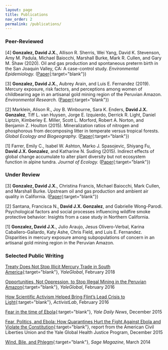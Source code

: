 ```yaml
---
layout: page
title: Publications
nav_order: 2
permalink: /publications/
---
```


### Peer-Reviewed

[4] **Gonzalez, David J.X.**, Allison R. Sherris, Wei Yang, David K. Stevenson, Amy M. Padula, Michael Baiocchi, Marshall Burke, Mark R. Cullen, and Gary M. Shaw (2020). Oil and gas production and spontaneous preterm birth in the San Joaquin Valley, CA: A case-control study. *Environmental Epidemiology.* ([Paper](http://doi.org/10.1097/EE9.0000000000000099){:target="blank"})

[3] **Gonzalez, David J.X.**, Aubrey Arain, and Luis E. Fernandez (2019). Mercury exposure, risk factors, and perceptions among women of childbearing age in an artisanal gold mining region of the Peruvian Amazon. *Environmental Research.* ([Paper](https://doi.org/10.1016/j.envres.2019.108786){:target="blank"})

[2] Marklein, Alison R., Joy B. Winbourne, Sara K. Enders, **David J.X. Gonzalez**, Tiff L. van Huysen, Jorge E. Izquierdo, Derrick R. Light, Daniel Liptzin, Kimberley E. Miller, Scott L. Morford, Robert A. Norton, and Benjamin Z. Houlton (2015). Mineralization ratios of nitrogen and phosphorous from decomposing litter in temperate versus tropical forests. *Global Ecology and Biogeography.* ([Paper](https://onlinelibrary.wiley.com/doi/full/10.1111/geb.12414){:target="blank"})

[1] Farrer, Emily C., Isabel W. Ashton, Marko J. Spasojevic, Shiyang Fu, **David J.X. Gonzalez**, and Katharine N. Suding (2015). Indirect effects of global change accumulate to alter plant diversity but not ecosystem function in alpine tundra. *Journal of Ecology.* ([Paper](https://besjournals.onlinelibrary.wiley.com/doi/full/10.1111/1365-2745.12363){:target="blank"})

### Under Review

[3] **Gonzalez, David J.X.**, Christina Francis, Michael Baiocchi, Mark Cullen, and Marshall Burke. Upstream oil and gas production and ambient air quality in California. ([Paper](https://doi.org/10.31223/X5P32D){:target="blank"})

[2] Santana, Francisca N., **David J.X. Gonzalez**, and Gabrielle Wong-Parodi. Psychological factors and social processes influencing wildfire smoke protective behavior: Insights from a case study in Northern California.

[1] **Gonzalez, David J.X.**, Julio Araujo, Jesus Olivero-Verbal, Karina Caballero-Gallardo, Katy Ashe, Chris Field, and Luis E. Fernandez. Disparities in mercury exposure among subpopulations of concern in an artisanal gold mining region in the Peruvian Amazon.


### Selected Public Writing

[Treaty Does Not Stop Illicit Mercury Trade in South America](https://yaleglobal.yale.edu/content/treaty-does-not-stop-illicit-mercury-trade-south-america){:target="blank"}, *YaleGlobal*, February 2018

[Opportunities, Not Oppression, to Stop Illegal Mining in the Peruvian Amazon](https://yaleglobal.yale.edu/content/opportunities-not-oppression-stop-illegal-mining-peruvian-amazon){:target="blank"}, *YaleGlobal*, February 2016

[How Scientific Activism Helped Bring Flint’s Lead Crisis to Light](http://www.activistlab.org/2016/02/how-scientific-activism-helped-bring-flints-lead-crisis-to-light/){:target="blank"}, *ActivistLab*, February 2016

[Fear in the time of Ebola](https://yaledailynews.com/blog/2015/12/09/gonzalez-roth-fear-in-the-time-of-ebola/){:target="blank"}, *Yale Daily News*, December 2015

[Fear, Politics, and Ebola: How Quarantines Hurt the Fight Against Ebola and Violate the Constitution](https://law.yale.edu/system/files/area/center/ghjp/documents/ghjp_ebola_quarantines.pdf){:target="blank"}, report from the American Civil Liberties Union and the Yale Global Health Justice Program, December 2015

[Wind, Bile, and Phlegm](http://www.sagemagazine.org/wind-bile-and-phlegm/){:target="blank"}, *Sage Magazine*, March 2014
